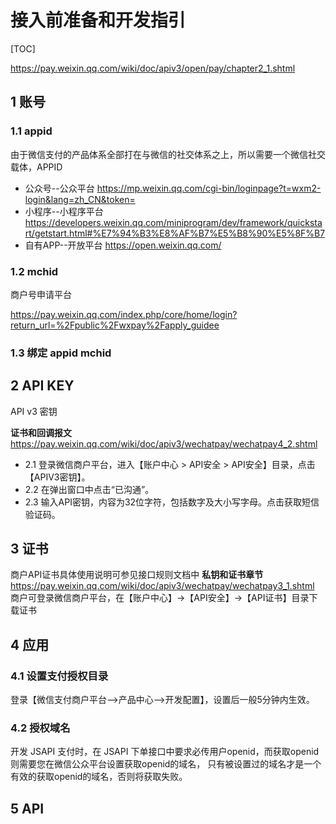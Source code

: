 # 接入前准备和开发指引

[TOC]

<https://pay.weixin.qq.com/wiki/doc/apiv3/open/pay/chapter2_1.shtml>

## 1 账号

### 1.1 appid

由于微信支付的产品体系全部打在与微信的社交体系之上，所以需要一个微信社交载体，APPID

- 公众号--公众平台 <https://mp.weixin.qq.com/cgi-bin/loginpage?t=wxm2-login&lang=zh_CN&token=>
- 小程序--小程序平台 <https://developers.weixin.qq.com/miniprogram/dev/framework/quickstart/getstart.html#%E7%94%B3%E8%AF%B7%E5%B8%90%E5%8F%B7>
- 自有APP--开放平台 <https://open.weixin.qq.com/>

### 1.2 mchid

商户号申请平台

<https://pay.weixin.qq.com/index.php/core/home/login?return_url=%2Fpublic%2Fwxpay%2Fapply_guidee>

### 1.3 绑定 appid mchid

## 2 API KEY

API v3 密钥

**证书和回调报文** <https://pay.weixin.qq.com/wiki/doc/apiv3/wechatpay/wechatpay4_2.shtml>

- 2.1 登录微信商户平台，进入【账户中心 > API安全 > API安全】目录，点击【APIV3密钥】。
- 2.2 在弹出窗口中点击“已沟通”。
- 2.3 输入API密钥，内容为32位字符，包括数字及大小写字母。点击获取短信验证码。

## 3 证书

商户API证书具体使用说明可参见接口规则文档中 **私钥和证书章节** <https://pay.weixin.qq.com/wiki/doc/apiv3/wechatpay/wechatpay3_1.shtml>
商户可登录微信商户平台，在【账户中心】->【API安全】->【API证书】目录下载证书

## 4 应用

### 4.1 设置支付授权目录

登录【微信支付商户平台—>产品中心—>开发配置】，设置后一般5分钟内生效。

### 4.2 授权域名

开发 JSAPI 支付时，在 JSAPI 下单接口中要求必传用户openid，而获取openid则需要您在微信公众平台设置获取openid的域名，
只有被设置过的域名才是一个有效的获取openid的域名，否则将获取失败。

## 5 API
